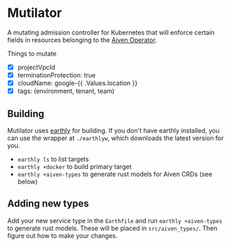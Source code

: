 Mutilator
=========

A mutating admission controller for Kubernetes that will enforce certain fields in resources belonging to the [Aiven Operator](https://github.com/aiven/aiven-operator).

Things to mutate

- [X] projectVpcId
- [X] terminationProtection: true
- [X] cloudName: google-{{ .Values.location }}
- [X] tags: (environment, tenant, team)

## Building 

Mutilator uses [earthly](https://earthly.dev) for building. 
If you don't have earthly installed, you can use the wrapper at `./earthlyw`, which downloads the latest version for you.

* `earthly ls` to list targets
* `earthly +docker` to build primary target
* `earthly +aiven-types` to generate rust models for Aiven CRDs (see below)

## Adding new types

Add your new service type in the `Earthfile` and run `earthly +aiven-types` to generate rust models.
These will be placed in `src/aiven_types/`.
Then figure out how to make your changes.
